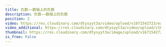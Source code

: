 ```yaml
---
title: 负数——数轴上的负数
description: 负数——数轴上的负数
position: 2
video: https://res.cloudinary.com/dtysyyt3a/video/upload/v1671542723/easymath/6年级下/01单元负数/xzjtfyifyvrr6lp5cllp.mp4
video_additional: https://res.cloudinary.com/dtysyyt3a/video/upload/v1671542731/easymath/6年级下/01单元负数/每课一题的解答视频/n4xlzaxkejduy0fvmtjw.mp4
thumbnail: https://res.cloudinary.com/dtysyyt3a/image/upload/v1671542725/easymath/6年级下/01单元负数/ire4wnthpa8dkiyasrsw.png
is_free: False
---
```

